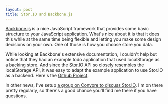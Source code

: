```yaml
--- 
layout: post
title: Stor.IO and Backbone.js
---
```


[Backbone.js](http://documentcloud.github.com/backbone/) is a nice JavaScript framework that provides some basic structure to your JavaScript application.  What's nice about it is that it does this while at the same time being flexible and letting you make some design decisions on your own.  One of those is how you choose store you data.

While looking at Backbone's extensive documentation, I couldn't help but notice that they had an example todo application that used localStorage as a backing store.  And since the [Stor.IO](easy-storage-for-html5-applications.html) API so closely resembles the localStorage API, it was easy to adapt the example application to use Stor.IO as a backend.  Here's the [Github Project](http://github.com/cyu/storio-backbone-todos).

In other news, I've setup [a group on Convore to discuss Stor.IO](https://convore.com/storio/).  I'm on there pretty regularly, so there's a good chance you'll find me there if you have questions.